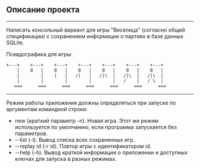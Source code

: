 ## Описание проекта

* * *
Написать консольный вариант для игры \"Виселица\" (согласно общей спецификации) с сохранением информации о партиях в базе данных SQLite.
    
Псевдографика для игры:
    
    +---+    +---+    +---+    +---+    +---+    +---+    +---+
        |    0   |    0   |    0   |    0   |    0   |    0   |
        |        |    |   |   /|   |   /|\  |   /|\  |   /|\  |
        |        |        |        |        |   /    |   / \  |
       ===      ===      ===      ===      ===      ===      ===
* * *     
Режим работы приложения должны определяться при запуске по аргументам командной строки:
  * new (краткий параметр -n). Новая игра. Этот же режим используется по умолчанию, если программа запускается без параметров.
  * --list (-l). Вывод списка всех сохраненных игр.
  * --replay id (-r id). Повтор игры с идентификатором id.
  * --help (-h). Вывод краткой информации о приложении и доступных ключах для запуска в разных режимах.
